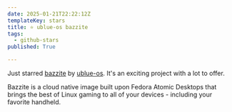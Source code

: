 ```yaml
---
date: 2025-01-21T22:22:12Z
templateKey: stars
title: ⭐ ublue-os bazzite
tags:
  - github-stars
published: True

---
```


Just starred [bazzite](https://github.com/ublue-os/bazzite) by [ublue-os](https://github.com/ublue-os). It's an exciting project with a lot to offer.

Bazzite is a cloud native image built upon Fedora Atomic Desktops that brings the best of Linux gaming to all of your devices - including your favorite handheld.
